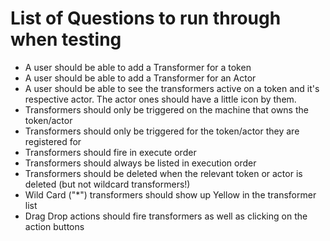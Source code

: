# List of Questions to run through when testing

- A user should be able to add a Transformer for a token
- A user should be able to add a Transformer for an Actor
- A user should be able to see the transformers active on a token and it's respective actor. The actor ones should have a little icon by them.
- Transformers should only be triggered on the machine that owns the token/actor
- Transformers should only be triggered for the token/actor they are registered for
- Transformers should fire in execute order
- Transformers should always be listed in execution order
- Transformers should be deleted when the relevant token or actor is deleted (but not wildcard transformers!)
- Wild Card ("*") transformers should show up Yellow in the transformer list
- Drag Drop actions should fire transformers as well as clicking on the action buttons